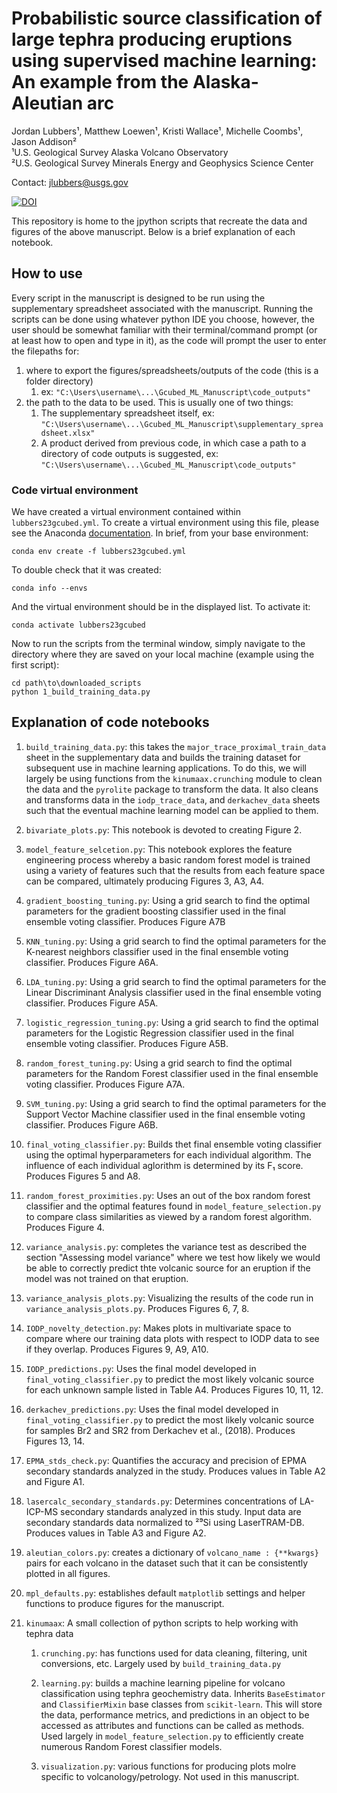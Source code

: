 # Probabilistic source classification of large tephra producing eruptions using supervised machine learning: An example from the Alaska-Aleutian arc

Jordan Lubbers¹, Matthew Loewen¹, Kristi Wallace¹, Michelle Coombs¹, Jason Addison² <br>
¹U.S. Geological Survey Alaska Volcano Observatory<br>
²U.S. Geological Survey Minerals Energy and Geophysics Science Center<br>

Contact: jlubbers@usgs.gov


[![DOI](https://zenodo.org/badge/635875931.svg)](https://zenodo.org/badge/latestdoi/635875931)



This repository is home to the jpython scripts that recreate the data and figures of the above manuscript. Below is a brief explanation of each notebook.

## How to use

Every script in the manuscript is designed to be run using the supplementary spreadsheet associated with the manuscript. Running the scripts can be done using whatever python IDE you choose, however, the user should be somewhat familiar with their terminal/command prompt (or at least how to open and type in it), as the code will prompt the user to enter the filepaths for:

1. where to export the figures/spreadsheets/outputs of the code (this is a folder directory)
   1. ex: `"C:\Users\username\...\Gcubed_ML_Manuscript\code_outputs"`
2. the path to the data to be used. This is usually one of two things:
   1. The supplementary spreadsheet itself, ex: `"C:\Users\username\...\Gcubed_ML_Manuscript\supplementary_spreadsheet.xlsx"`
   2. A product derived from previous code, in which case a path to a directory of code outputs is suggested, ex: `"C:\Users\username\...\Gcubed_ML_Manuscript\code_outputs"`

### Code virtual environment

We have created a virtual environment contained within `lubbers23gcubed.yml`. To create a virtual environment using this file, please see the Anaconda [documentation](https://conda.io/projects/conda/en/latest/user-guide/tasks/manage-environments.html#creating-an-environment-from-an-environment-yml-file). In brief, from your base environment:

```
conda env create -f lubbers23gcubed.yml
```

To double check that it was created:

```
conda info --envs
```

And the virtual environment should be in the displayed list. To activate it:

```
conda activate lubbers23gcubed
```

Now to run the scripts from the terminal window, simply navigate to the directory where they are saved on your local machine (example using the first script):

```
cd path\to\downloaded_scripts
python 1_build_training_data.py
```

## Explanation of code notebooks

1. `build_training_data.py`: this takes the `major_trace_proximal_train_data` sheet in the supplementary data and builds the training dataset for subsequent use in machine learning applications. To do this, we will largely be using functions from the `kinumaax.crunching` module to clean the data and the `pyrolite` package to transform the data. It also cleans and transforms data in the `iodp_trace_data`, and `derkachev_data` sheets such that the eventual machine learning model can be applied to them.

2. `bivariate_plots.py`: This notebook is devoted to creating Figure 2.

3. `model_feature_selcetion.py`: This notebook explores the feature engineering process whereby a basic random forest model is trained using a variety of features such that the results from each feature space can be compared, ultimately producing Figures 3, A3, A4.

4. `gradient_boosting_tuning.py`: Using a grid search to find the optimal parameters for the gradient boosting classifier used in the final ensemble voting classifier. Produces Figure A7B

5. `KNN_tuning.py`: Using a grid search to find the optimal parameters for the K-nearest neighbors classifier used in the final ensemble voting classifier. Produces Figure A6A.

6. `LDA_tuning.py`: Using a grid search to find the optimal parameters for the Linear Discriminant Analysis classifier used in the final ensemble voting classifier. Produces Figure A5A.

7. `logistic_regression_tuning.py`: Using a grid search to find the optimal parameters for the Logistic Regression classifier used in the final ensemble voting classifier. Produces Figure A5B.

8. `random_forest_tuning.py`: Using a grid search to find the optimal parameters for the Random Forest classifier used in the final ensemble voting classifier. Produces Figure A7A.

9. `SVM_tuning.py`: Using a grid search to find the optimal parameters for the Support Vector Machine classifier used in the final ensemble voting classifier. Produces Figure A6B.

10. `final_voting_classifier.py`: Builds thet final ensemble voting classifier using the optimal hyperparameters for each individual algorithm. The influence of each individual aglorithm is determined by its F₁ score. Produces Figures 5 and A8.

11. `random_forest_proximities.py`: Uses an out of the box random forest classifier and the optimal features found in `model_feature_selection.py` to compare class similarities as viewed by a random forest algorithm. Produces Figure 4.

12. `variance_analysis.py`: completes the variance test as described the section "Assessing model variance" where we test how likely we would be able to correctly predict thte volcanic source for an eruption if the model was not trained on that eruption.

13. `variance_analysis_plots.py`: Visualizing the results of the code run in `variance_analysis_plots.py`. Produces Figures 6, 7, 8.

14. `IODP_novelty_detection.py`: Makes plots in multivariate space to compare where our training data plots with respect to IODP data to see if they overlap. Produces Figures 9, A9, A10.

15. `IODP_predictions.py`: Uses the final model developed in `final_voting_classifier.py` to predict the most likely volcanic source for each unknown sample listed in Table A4. Produces Figures 10, 11, 12.

16. `derkachev_predictions.py`: Uses the final model developed in `final_voting_classifier.py` to predict the most likely volcanic source for samples Br2 and SR2 from Derkachev et al., (2018). Produces Figures 13, 14.

17. `EPMA_stds_check.py`: Quantifies the accuracy and precision of EPMA secondary standards analyzed in the study. Produces values in Table A2 and Figure A1.

18. `lasercalc_secondary_standards.py`: Determines concentrations of LA-ICP-MS secondary standards analyzed in this study. Input data are secondary standards data normalized to ²⁹Si using LaserTRAM-DB. Produces values in Table A3 and Figure A2.

19. `aleutian_colors.py`: creates a dictionary of `volcano_name : {**kwargs}` pairs for each volcano in the dataset such that it can be consistently plotted in all figures.

20. `mpl_defaults.py`: establishes default `matplotlib` settings and helper functions to produce figures for the manuscript.

21. `kinumaax`: A small collection of python scripts to help working with tephra data

    1. `crunching.py`: has functions used for data cleaning, filtering, unit conversions, etc. Largely used by `build_training_data.py`

    2. `learning.py`: builds a machine learning pipeline for volcano classification using tephra geochemistry data. Inherits `BaseEstimator` and `ClassifierMixin` base classes from `scikit-learn`. This will store the data, performance metrics, and predictions in an object to be accessed as attributes and functions can be called as methods. Used largely in `model_feature_selection.py` to efficiently create numerous Random Forest classifier models.
    3. `visualization.py`: various functions for producing plots molre specific to volcanology/petrology. Not used in this manuscript.
